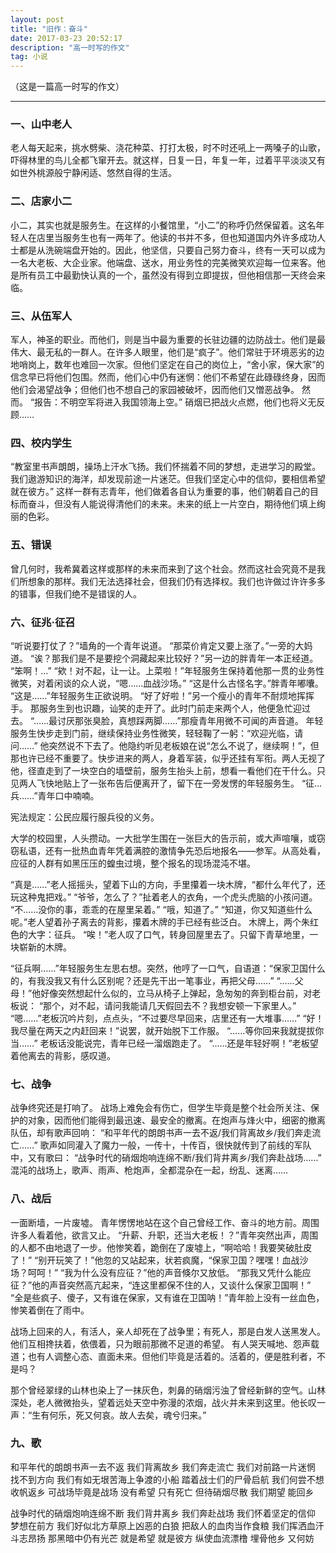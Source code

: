 ```yaml
---
layout: post
title: "旧作：奋斗"
date: 2017-03-23 20:52:17
description: "高一时写的作文"
tag: 小说
---
```


（这是一篇高一时写的作文）

---


### 一、山中老人
老人每天起来，挑水劈柴、浇花种菜、打打太极，时不时还吼上一两嗓子的山歌，吓得林里的鸟儿全都飞窜开去。就这样，日复一日，年复一年，过着平平淡淡又有如世外桃源般宁静闲适、悠然自得的生活。

### 二、店家小二
小二，其实也就是服务生。在这样的小餐馆里，“小二”的称呼仍然保留着。这名年轻人在店里当服务生也有一两年了。他读的书并不多，但也知道国内外许多成功人士都是从洗碗端盘开始的。因此，他坚信，只要自己努力奋斗，终有一天可以成为一名大老板、大企业家。他端盘、送水，用业务性的完美微笑欢迎每一位来客。他是所有员工中最勤快认真的一个，虽然没有得到立即提拔，但他相信那一天终会来临。

### 三、从伍军人
军人，神圣的职业。而他们，则是当中最为重要的长驻边疆的边防战士。他们是最伟大、最无私的一群人。在许多人眼里，他们是“疯子”。他们常驻于环境恶劣的边地哨岗上，数年也难回一次家。但他们坚定在自己的岗位上，“舍小家，保大家”的信念早已将他们包围。然而，他们心中仍有迷惘：他们不希望在此碌碌终身，因而他们会渴望战争；但他们也不想自己的家园被破坏，因而他们又憎恶战争。
然而。
“报告：不明空军将进入我国领海上空。”
硝烟已把战火点燃，他们也将义无反顾……

### 四、校内学生
“教室里书声朗朗，操场上汗水飞扬。我们怀揣着不同的梦想，走进学习的殿堂。我们遨游知识的海洋，却发现前途一片迷茫。但我们坚定心中的信仰，要相信希望就在彼方。”
这样一群有志青年，他们做着各自认为重要的事，他们朝着自己的目标而奋斗，但没有人能说得清他们的未来。未来的纸上一片空白，期待他们填上绚丽的色彩。

### 五、错误
曾几何时，我希冀着这样或那样的未来而来到了这个社会。然而这社会究竟不是我们所想象的那样。我们无法选择社会，但我们仍有选择权。我们也许做过许许多多的错事，但我们绝不是错误的人。

### 六、征兆·征召
“听说要打仗了？”墙角的一个青年说道。
“那菜价肯定又要上涨了。”一旁的大妈道。
“诶？那我们是不是要挖个洞藏起来比较好？”另一边的胖青年一本正经道。
“笨啊！…”
“欸！对不起，让一让。上菜啦！”年轻服务生保持着他那一贯的业务性微笑，对着闲谈的众人说，“嗯……血战沙场。”
“这是什么古怪名字。”胖青年嘟囔。
“这是……”年轻服务生正欲说明。
“好了好啦！”另一个瘦小的青年不耐烦地挥挥手。
那服务生到也识趣，讪笑的走开了。此时门前走来两个人，他便急忙迎过去。
“……最讨厌那张臭脸，真想踩两脚……”那瘦青年用微不可闻的声音道。
年轻服务生快步走到门前，继续保持业务性微笑，轻轻鞠了一躬：“欢迎光临，请问……”
他突然说不下去了。他隐约听见老板娘在说“怎么不说了，继续啊！”，但那也许已经不重要了。快步进来的两人，身着军装，似乎还挂有军衔。两人无视了他，径直走到了一块空白的墙壁前，服务生抬头上前，想看一看他们在干什么。只见两人飞快地贴上了一张布告后便离开了，留下在一旁发愣的年轻服务生。
“征…兵……”青年口中喃喃。

宪法规定：公民应履行服兵役的义务。

大学的校园里，人头攒动。一大批学生围在一张巨大的告示前，或大声喧嚷，或窃窃私语，还有一批热血青年凭着满腔的激情争先恐后地报名——参军。从高处看，应征的人群有如黑压压的蝗虫过境，整个报名的现场混沌不堪。

“真是……”老人摇摇头，望着下山的方向，手里攥着一块木牌，“都什么年代了，还玩这种鬼把戏。”
“爷爷，怎么了？”扯着老人的衣角，一个虎头虎脑的小孩问道。
“不……没你的事，乖乖的在屋里呆着。”
“哦，知道了。”
“知道，你又知道些什么呢。”老人望着孙子离去的背影，攥着木牌的手已经有些泛白。
木牌上，两个朱红色的大字：征兵。
“唉！”老人叹了口气，转身回屋里去了。只留下青草地里，一块崭新的木牌。

“征兵啊……”年轻服务生左思右想。突然，他哼了一口气，自语道：“保家卫国什么的，有我没我又有什么区别呢？还是先干出一笔事业，再把父母……”
“……父母！”他好像突然想起什么似的，立马从椅子上弹起，急匆匆的奔到柜台前，对老板说：
“那个，对不起，请问我能请几天假回去不？我想安顿一下家里人。”
“嗯……”老板沉吟片刻，点点头，“不过要尽早回来，店里还有一大堆事……”
“好！我尽量在两天之内赶回来！”说罢，就开始脱下工作服。
“……等你回来我就提拔你当……”
老板话没能说完，青年已经一溜烟跑走了。
“……还是年轻好啊！”老板望着他离去的背影，感叹道。

### 七、战争
战争终究还是打响了。
战场上难免会有伤亡，但学生毕竟是整个社会所关注、保护的对象，因而他们能得到最迅速、最安全的撤离。在炮声与烽火中，细密的撤离队伍，却有歌声回响：
“和平年代的朗朗书声一去不返/我们背离故乡/我们奔走流亡……”
歌声如同灌入了魔力一般，一传十，十传百，很快就传到了前线的军队中，又有歌曰：
“战争时代的硝烟炮响连绵不断/我们背井离乡/我们奔赴战场……”
混沌的战场上，歌声、雨声、枪炮声，全都混杂在一起，纷乱、迷离……

### 八、战后
一面断墙，一片废墟。
青年愣愣地站在这个自己曾经工作、奋斗的地方前。周围许多人看着他，欲言又止。
“升薪、升职，还当大老板！？”青年突然出声，周围的人都不由地退了一步。他惨笑着，跪倒在了废墟上，“啊哈哈！我要笑破肚皮了！”
“别开玩笑了！”他忽的又站起来，状若疯魔，“保家卫国？嘿嘿！血战沙场？呵呵！”
“我为什么没有应征？”他的声音倏尔又放低。
“那我又凭什么能应征？”他的声音突然高亢起来，“连这里都保不住的人，又谈什么保家卫国啊！”
“全是些疯子、傻子，又有谁在保家，又有谁在卫国呐！”青年脸上没有一丝血色，惨笑着倒在了雨中。

战场上回来的人，有活人，亲人却死在了战争里；有死人，那是白发人送黑发人。他们互相搀扶着，依偎着，只为眼前那微不足道的希望。
有人哭天喊地、怨声载道；也有人调整心态、直面未来。但他们毕竟是活着的。活着的，便是胜利者，不是吗？

那个曾经翠绿的山林也染上了一抹灰色，刺鼻的硝烟污浊了曾经新鲜的空气。山林深处，老人微微抬头，望着远处天空中弥漫的浓烟，战火并未来到这里。他长叹一声：“生有何乐，死又何哀。故人去矣，魂兮归来。”

### 九、歌

和平年代的朗朗书声一去不返
我们背离故乡
我们奔走流亡
我们对前路一片迷惘
找不到方向
我们有如无垠苦海上争渡的小船
踏着战士们的尸骨启航
我们何尝不想
收帆返乡
可战场毕竟是战场
没有希望
只有死亡
但待硝烟尽散
我们期望
能回乡

战争时代的硝烟炮响连绵不断
我们背井离乡
我们奔赴战场
我们怀着坚定的信仰
梦想在前方
我们好似北方草原上凶恶的白狼
把敌人的血肉当作食粮
我们挥洒血汗
斗志昂扬
那黑暗中仍有光芒
就是希望
就是彼方
纵使血流漂橹
埋骨他乡
又何妨
